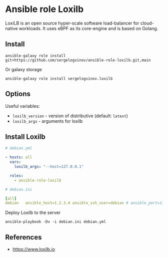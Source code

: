 # Ansible role Loxilb

LoxiLB is an open source hyper-scale software load-balancer for cloud-native workloads. It uses eBPF as its core-engine and is based on Golang.

## Install

```shell
ansible-galaxy role install git+https://github.com/sergelogvinov/ansible-role-loxilb.git,main
```

Or galaxy storage

```shell
ansible-galaxy role install sergelogvinov.loxilb
```

## Options

Useful variables:

* `loxilb_version` - version of distributive (default: `latest`)
* `loxilb_args` - arguments for loxilb

## Install Loxilb

```yaml
# debian.yml

- hosts: all
  vars:
    loxilb_args: "--host=127.0.0.1"

  roles:
    - ansible-role-loxilb
```

```yaml
# debian.ini

[all]
debian   ansible_host=1.2.3.4 ansible_ssh_user=debian # ansible_port=112233
```

Deploy Loxilb to the server

```shell
ansible-playbook -Dv -i debian.ini debian.yml
```

## References

* https://www.loxilb.io

